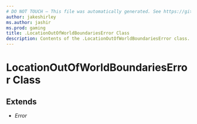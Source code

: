 ```yaml
---
# DO NOT TOUCH — This file was automatically generated. See https://github.com/mojang/minecraftapidocsgenerator to modify descriptions, examples, etc.
author: jakeshirley
ms.author: jashir
ms.prod: gaming
title: .LocationOutOfWorldBoundariesError Class
description: Contents of the .LocationOutOfWorldBoundariesError class.
---
```

# LocationOutOfWorldBoundariesError Class

## Extends
- *Error*

